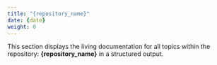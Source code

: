 ```yaml
---
title: "{repository_name}"
date: {date}
weight: 0
---
```


This section displays the living documentation for all topics within the repository: **{repository_name}** in a structured output.